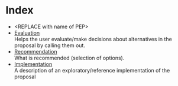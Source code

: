 Index
=====
<!-- Provide an index list of documents with brief reading instructions/why that document is included -->
* \<REPLACE with name of PEP\>
* [Evaluation](evaluation.md)  
  Helps the user evaluate/make decisions about alternatives in the proposal by calling them out.
* [Recommendation](recommendation.md)  
  What is recommended (selection of options).
* [Implementation](implementation.md)  
  A description of an exploratory/reference implementation of the proposal
  